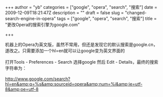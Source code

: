 +++
author = "yb"
categories = ["google", "opera", "search", "搜索"]
date = 2009-12-09T18:21:47Z
description = ""
draft = false
slug = "changed-search-engine-in-opera"
tags = ["google", "opera", "search", "搜索"]
title = "更改Opera的搜索引擎为google.com"

+++


机器上的Opera为英文版，虽然不常用，但还是发现它的默认搜索是google.cn，遂改之。只需要添加一个hl=en就可以让google变为英文界面的<br><br>打开Tools - Preferences - Search 选择google 然后 Edit - Details，最终的搜索字符串为：<br><br>http://www.google.com/search?hl=en&amp;q=%s&amp;sourceid=opera&amp;num=%i&amp;ie=utf-8&amp;oe=utf-8<br>

